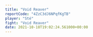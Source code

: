 ```yaml
---
title: "Void Reaver"
reportCode: "4ZzC3dJ6NPqfKgTB"
player: "Sté"
fight: "Void Reaver"
date: 2021-10-18T19:02:24.561000+00:00
---
```

